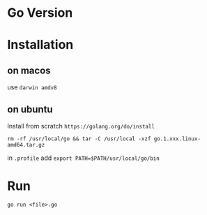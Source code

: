 # Go Version

# Installation 
## on macos 
use `darwin amdv8`

## on ubuntu
Install from scratch
`https://golang.org/do/install`

`rm -rf /usr/local/go && tar -C /usr/local -xzf go.1.xxx.linux-amd64.tar.gz`

in `.profile`
add `export PATH=$PATH/usr/local/go/bin`


# Run
`go run <file>.go`

